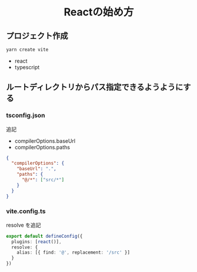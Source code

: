 <h1 style="text-align: center;">Reactの始め方</h1>

## プロジェクト作成

```bash
yarn create vite
```

- react
- typescript

## ルートディレクトリからパス指定できるようようにする

### tsconfig.json

追記

- compilerOptions.baseUrl
- compilerOptions.paths

```json
{
  "compilerOptions": {
    "baseUrl": ".",
    "paths": {
      "@/*": ["src/*"]
    }
  }
}
```

### vite.config.ts

resolve を追記

```typescript
export default defineConfig({
  plugins: [react()],
  resolve: {
    alias: [{ find: '@', replacement: '/src' }]
  }
})
```
